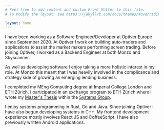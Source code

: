 ```yaml
---
# Feel free to add content and custom Front Matter to this file.
# To modify the layout, see https://jekyllrb.com/docs/themes/#overriding-theme-defaults

layout: home
---
```

I have been working as a Software Engineer/Developer at Optiver Europe since
September 2020. At Optiver I work on building auto-traders and applications
to assist the market makers performing screen trading. Before joining
Optiver, I worked as a Backend Engineer at both Monzo and Skyscanner.

As well as developing software I enjoy taking a more holistic interest in my
role. At Monzo this meant that I was heavily involved in the complicance and
strategy side of growing an emerging lending business.

I completed my MEng Computing degree at Imperial College London and ETH
Zürich. I participated in an exchange program to ETH Zürich where I wrote my
[Master's Thesis](https://doi.org/10.3929/ethz-b-000362324) within the
[Systems Group](https://www.systems.ethz.ch/).

I enjoy systems programming in Rust, Go and Java. Since joining Optiver I
have also begun developing systems in C++. My frontend development experience
mostly involves React JS and CoffeeScript. I have also previously written
Android applications.